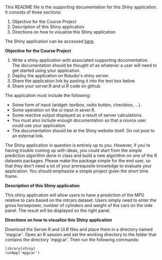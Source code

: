 This README file is the supporting documentation for this Shiny application. It consists of three sections:

1. Objective for the Course Project
2. Description of this Shiny application
3. Directions on how to visualize this Shiny application

The Shiny application can be accessed [here](https://kenntcl.shinyapps.io/mpgcar/).

**Objective for the Course Project**

1. Write a shiny application with associated supporting documentation. The documentation should be thought of as whatever a user         will need to get started using your application.
2. Deploy the application on Rstudio's shiny server.
3. Share the application link by pasting it into the text box below.
4. Share your server.R and ui.R code on github.

The application must include the following:

- Some form of input (widget: textbox, radio button, checkbox, ...).
- Some operation on the ui input in sever.R.
- Some reactive output displayed as a result of server calculations.
- You must also include enough documentation so that a novice user could use your application.
- The documentation should be at the Shiny website itself. Do not post to an external link.

The Shiny application in question is entirely up to you. However, if you're having trouble coming up with ideas, you could start from the simple prediction algorithm done in class and build a new algorithm on one of the R datasets packages. Please make the package simple for the end user, so that they don't need a lot of your prerequisite knowledge to evaluate your application. You should emphasize a simple project given the short time frame. 

**Description of this Shiny application**

This shiny application will allow users to have a prediction of the MPG relative to cars based on the mtcars dataset. Users simply need to enter the gross horsepower, number of cylinders and weight of the cars on the side panel. The result will be displayed on the right panel.

**Directions on how to visualize this Shiny application**

Download the Server.R and UI.R files and place them in a directory named 'mpgcar'. Open an R session and set the working directory to the folder that contains the directory 'mpgcar'. Then run the following commands:

````r{}
library(shiny)
runApp('mpgcar')
````